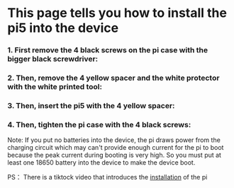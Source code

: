 # This page tells you how to install the pi5 into the device

### 1. First remove the 4 black screws on the pi case with the bigger black screwdriver:  
### 2. Then, remove the 4 yellow spacer and the white protector with the white printed tool:  
### 3. Then, insert the pi5 with the 4 yellow spacer:  
### 4. Then, tighten the pi case with the 4 black screws:  


Note: If you put no batteries into the device, the pi draws power from the charging circuit which may can't provide enough current for the pi to boot because the peak current during booting is very high.
So you must put at least one 18650 battery into the device to make the device boot.  

PS： There is a tiktock video that introduces the [installation](https://www.tiktok.com/@h4ck1ng.me/video/7459517666387152150) of the pi
